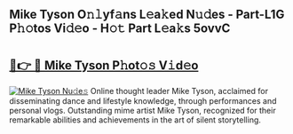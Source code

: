 ## Mike Tyson O𝚗𝚕yf𝚊ns L𝚎a𝚔ed N𝚞𝚍es - Part-L1G P𝚑𝚘tos Vi𝚍𝚎o - H𝚘𝚝 Part L𝚎a𝚔s 5ovvC

# <h2><a href="http://kf0sby.oniu.top/?m=Mike+Tyson">🔗👉 🔴 Mike Tyson P𝚑ot𝚘𝚜 V𝚒d𝚎o</a></h2>

[![Mike Tyson Nu𝚍e𝚜](https://i.imgur.com/0qMVB7G.gif)](http://kf0sby.oniu.top/?m=Mike+Tyson)
Online thought leader Mike Tyson, acclaimed for disseminating dance and lifestyle knowledge, through performances and personal vlogs. Outstanding mime artist Mike Tyson, recognized for their remarkable abilities and achievements in the art of silent storytelling.  
